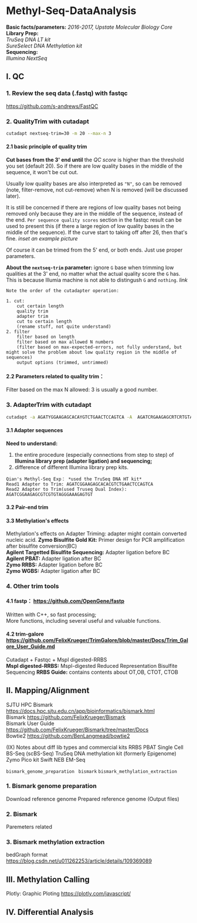 # Methyl-Seq-DataAnalysis

__Basic facts/parameters:__ *2016-2017, Upstate Molecular Biology Core*  
__Library Prep:__  
*TruSeq DNA LT kit  
SureSelect DNA Methylation kit*  
__Sequencing:__  
*Illumina NextSeq*  

## I. QC
### 1. Review the seq data (.fastq) with fastqc  
https://github.com/s-andrews/FastQC

### 2. QualityTrim with cutadapt
```bash
cutadapt nextseq-trim=30 -m 20 --max-n 3
```
#### 2.1 basic principle of quality trim
__Cut bases from the 3' end until__ the *QC score* is higher than the threshold you set (default 20). So if there are low quality bases in the middle of the sequence, it won't be cut out.   
  
Usually low quality bases are also interpreted as `"N"`, so can be removed (note, filter-remove, not cut-remove) when N is removed (will be discussed later).  

It is still be concerned if there are regions of low quality bases not being removed only because they are in the middle of the sequence, instead of the end. `Per sequence quality scores` section in the fastqc result can be used to present this (if there a large region of low quality bases in the middle of the sequence). If the curve start to taking off after 26, then that's fine.  *inset an example picture*  
  
Of course it can be trimed from the 5' end, or both ends. Just use proper parameters.  
  
__About the `nextseq-trim` parameter:__ ignore `G` base when trimming low qualities at the 3' end, no matter what the actual quality score the `G` has. This is because Illumia machine is not able to distingush `G` and `nothing`. *link*    

```
Note the order of the cutadapter operation: 

1. cut: 
    cut certain length
    quality trim
    adapter trim
    cut to certain length
    (rename stuff, not quite understand)
2. filter
    filter based on length
    filter based on max allowed N numbers
    (filter based on max-expected-errors, not fully understand, but might solve the problem about low quality region in the middle of sequences)
    output options (trimmed, untrimmed)
```

#### 2.2 Parameters related to quality trim：  
Filter based on the max N allowed: 3 is usually a good number. 

### 3. AdapterTrim with cutadapt
```bash
cutadapt -a AGATYGGAAGAGCACAYGTCTGAACTCCAGTCA -A  AGATCRGAAGAGCRTCRTGTAGGGAAAGAGTGT -o CAoutS10-1.fastq.gz -p CAoutS10-2.fastq.gz DMR-10_S10_R1_001.fastq DMR-10_S10_R2_001.fastq.gz
```
#### 3.1 Adapter sequences
__Need to understand:__  
1. the entire procedure (especially connections from step to step) of __Illumina library prep (adapter ligation) and sequencing;__   
2. difference of different Illumina library prep kits.

```
Qian's Methyl-Seq Exp： *used the TruSeq DNA HT kit*
Read1 Adapter to Trim: AGATCGGAAGAGCACACGTCTGAACTCCAGTCA
Read2 Adapter to Trim(used Truseq Dual Index): AGATCGGAAGAGCGTCGTGTAGGGAAAGAGTGT
```

#### 3.2 Pair-end trim  
#### 3.3 Methylation's effects  
Methylation's effects on Adapter Triming: adapter might contain converted nucleic acid. 
__Zymo Bisulfite Gold Kit:__  Primer design for PCR amplification after bisulfite conversion(BC)   
__Agilent Targetted Bisulfite Sequencing:__ Adapter ligation before BC  
__Agilent PBAT:__ Adapter ligation after BC  
__Zymo RRBS:__  Adapter ligation before BC  
__Zymo WGBS:__  Adapter ligation after BC


### 4. Other trim tools
#### 4.1 fastp： https://github.com/OpenGene/fastp  
Written with C++, so fast processing;   
More functions, including several useful and valuable functions.   

#### 4.2 trim-galore https://github.com/FelixKrueger/TrimGalore/blob/master/Docs/Trim_Galore_User_Guide.md  
Cutadapt + Fastqc + Mspl digested-RRBS  
__Mspl digested-RRBS:__ Mspl-digested Reduced Representation Bisulfite Sequencing
__RRBS Guide:__ contains contents about OT,OB, CTOT, CTOB 


## II. Mapping/Alignment
SJTU HPC Bismark https://docs.hpc.sjtu.edu.cn/app/bioinformatics/bismark.html  
Bismark https://github.com/FelixKrueger/Bismark  
Bismark User Guide https://github.com/FelixKrueger/Bismark/tree/master/Docs  
Bowtie2 https://github.com/BenLangmead/bowtie2

(IX) Notes about diff lib types and commercial kits
RRBS
PBAT
Single Cell BS-Seq (scBS-Seq)
TruSeq DNA methylation kit (formerly Epigenome)
Zymo Pico kit
Swift
NEB EM-Seq

```bismark_genome_preparation ```
```bismark```
```bismark_methylation_extraction```

### 1. Bismark genome preparation
Download reference genome
Prepared reference genome (Output files)  

### 2. Bismark
Paremeters related

### 3. Bismark methylation extraction
bedGraph format
https://blog.csdn.net/u011262253/article/details/109369089

## III. Methylation Calling
Plotly: Graphic Ploting https://plotly.com/javascript/

## IV. Differential Analysis
